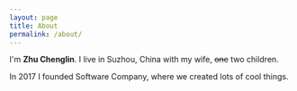 ```yaml
---
layout: page
title: About
permalink: /about/
---
```


I'm **Zhu Chenglin**. I live in Suzhou, China with my wife, ~~one~~ two children.

In 2017 I founded Software Company, where we created lots of cool things. 

